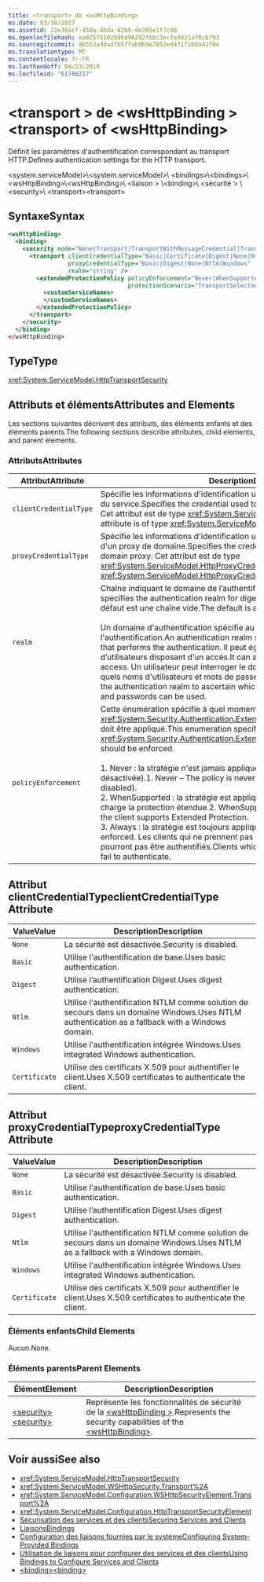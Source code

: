 ```yaml
---
title: <transport> de <wsHttpBinding>
ms.date: 03/30/2017
ms.assetid: 21e38acf-450a-4bda-82b6-de305e1f7cd8
ms.openlocfilehash: ea025751020d6d98292f6bc3ecfe9421af0cb793
ms.sourcegitcommit: 9b552addadfb57fab0b9e7852ed4f1f1b8a42f8e
ms.translationtype: MT
ms.contentlocale: fr-FR
ms.lasthandoff: 04/23/2019
ms.locfileid: "61788217"
---
```

# <a name="transport-of-wshttpbinding"></a><span data-ttu-id="af938-102">\<transport > de \<wsHttpBinding ></span><span class="sxs-lookup"><span data-stu-id="af938-102">\<transport> of \<wsHttpBinding></span></span>

<span data-ttu-id="af938-103">Définit les paramètres d'authentification correspondant au transport HTTP.</span><span class="sxs-lookup"><span data-stu-id="af938-103">Defines authentication settings for the HTTP transport.</span></span>

<span data-ttu-id="af938-104">\<system.serviceModel>\\</span><span class="sxs-lookup"><span data-stu-id="af938-104">\<system.serviceModel>\\</span></span>
<span data-ttu-id="af938-105">\<bindings>\\</span><span class="sxs-lookup"><span data-stu-id="af938-105">\<bindings>\\</span></span>
<span data-ttu-id="af938-106">\<wsHttpBinding>\\</span><span class="sxs-lookup"><span data-stu-id="af938-106">\<wsHttpBinding>\\</span></span>
<span data-ttu-id="af938-107">\<liaison > \\</span><span class="sxs-lookup"><span data-stu-id="af938-107">\<binding>\\</span></span>
<span data-ttu-id="af938-108">\<sécurité > \\</span><span class="sxs-lookup"><span data-stu-id="af938-108">\<security>\\</span></span>
<span data-ttu-id="af938-109">\<transport></span><span class="sxs-lookup"><span data-stu-id="af938-109">\<transport></span></span>

## <a name="syntax"></a><span data-ttu-id="af938-110">Syntaxe</span><span class="sxs-lookup"><span data-stu-id="af938-110">Syntax</span></span>

```xml
<wsHttpBinding>
  <binding>
    <security mode="None|Transport|TransportWithMessageCredential|TransportCredentialOnly">
      <transport clientCredentialType="Basic|Certificate|Digest|None|Ntlm|Windows"
                 proxyCredentialType="Basic|Digest|None|Ntlm|Windows"
                 realm="string" />
        <extendedProtectionPolicy policyEnforcement="Never|WhenSupported|Always"
                                  protectionScenario="TransportSelected|TrustedProxy">
          <customServiceNames>
          </customServiceNames>
        </extendedProtectionPolicy>
      </transport>
    </security>
  </binding>
</wsHttpBinding>
```

## <a name="type"></a><span data-ttu-id="af938-111">Type</span><span class="sxs-lookup"><span data-stu-id="af938-111">Type</span></span>

<xref:System.ServiceModel.HttpTransportSecurity>

## <a name="attributes-and-elements"></a><span data-ttu-id="af938-112">Attributs et éléments</span><span class="sxs-lookup"><span data-stu-id="af938-112">Attributes and Elements</span></span>

<span data-ttu-id="af938-113">Les sections suivantes décrivent des attributs, des éléments enfants et des éléments parents.</span><span class="sxs-lookup"><span data-stu-id="af938-113">The following sections describe attributes, child elements, and parent elements.</span></span>

### <a name="attributes"></a><span data-ttu-id="af938-114">Attributs</span><span class="sxs-lookup"><span data-stu-id="af938-114">Attributes</span></span>

|<span data-ttu-id="af938-115">Attribut</span><span class="sxs-lookup"><span data-stu-id="af938-115">Attribute</span></span>|<span data-ttu-id="af938-116">Description</span><span class="sxs-lookup"><span data-stu-id="af938-116">Description</span></span>|
|---------------|-----------------|
|`clientCredentialType`|<span data-ttu-id="af938-117">Spécifie les informations d'identification utilisées pour authentifier le client auprès du service.</span><span class="sxs-lookup"><span data-stu-id="af938-117">Specifies the credential used to authenticate the client to the service.</span></span> <span data-ttu-id="af938-118">Cet attribut est de type <xref:System.ServiceModel.HttpClientCredentialType>.</span><span class="sxs-lookup"><span data-stu-id="af938-118">This attribute is of type <xref:System.ServiceModel.HttpClientCredentialType>.</span></span>|
|`proxyCredentialType`|<span data-ttu-id="af938-119">Spécifie les informations d'identification utilisées pour authentifier le client auprès d'un proxy de domaine.</span><span class="sxs-lookup"><span data-stu-id="af938-119">Specifies the credential used to authenticate the client to a domain proxy.</span></span> <span data-ttu-id="af938-120">Cet attribut est de type <xref:System.ServiceModel.HttpProxyCredentialType>.</span><span class="sxs-lookup"><span data-stu-id="af938-120">This attribute is of type <xref:System.ServiceModel.HttpProxyCredentialType>.</span></span>|
|`realm`|<span data-ttu-id="af938-121">Chaîne indiquant le domaine de l’authentification de base ou Digest.</span><span class="sxs-lookup"><span data-stu-id="af938-121">A string that specifies the authentication realm for digest or basic authentication.</span></span> <span data-ttu-id="af938-122">La valeur par défaut est une chaîne vide.</span><span class="sxs-lookup"><span data-stu-id="af938-122">The default is an empty string.</span></span><br /><br /> <span data-ttu-id="af938-123">Un domaine d'authentification spécifie au moins le nom de l'hôte qui exécute l'authentification.</span><span class="sxs-lookup"><span data-stu-id="af938-123">An authentication realm specifies at least the name of the host that performs the authentication.</span></span> <span data-ttu-id="af938-124">Il peut également spécifier une collection d’utilisateurs disposant d’un accès.</span><span class="sxs-lookup"><span data-stu-id="af938-124">It can also specify a collection of users that has access.</span></span> <span data-ttu-id="af938-125">Un utilisateur peut interroger le domaine d'authentification pour vérifier quels noms d'utilisateurs et mots de passe peuvent être utilisés.</span><span class="sxs-lookup"><span data-stu-id="af938-125">A user can query the authentication realm to ascertain which one of the several possible usernames and passwords can be used.</span></span>|
|`policyEnforcement`|<span data-ttu-id="af938-126">Cette énumération spécifie à quel moment <xref:System.Security.Authentication.ExtendedProtection.ExtendedProtectionPolicy> doit être appliqué.</span><span class="sxs-lookup"><span data-stu-id="af938-126">This enumeration specifies when the <xref:System.Security.Authentication.ExtendedProtection.ExtendedProtectionPolicy> should be enforced.</span></span><br /><br /> <span data-ttu-id="af938-127">1.  Never : la stratégie n'est jamais appliquée (la protection étendue est désactivée).</span><span class="sxs-lookup"><span data-stu-id="af938-127">1.  Never – The policy is never enforced (Extended Protection is disabled).</span></span><br /><span data-ttu-id="af938-128">2.  WhenSupported : la stratégie est appliquée uniquement si le client prend en charge la protection étendue.</span><span class="sxs-lookup"><span data-stu-id="af938-128">2.  WhenSupported – The policy is enforced only if the client supports Extended Protection.</span></span><br /><span data-ttu-id="af938-129">3.  Always : la stratégie est toujours appliquée.</span><span class="sxs-lookup"><span data-stu-id="af938-129">3.  Always – The policy is always enforced.</span></span> <span data-ttu-id="af938-130">Les clients qui ne prennent pas en charge la protection étendue ne pourront pas être authentifiés.</span><span class="sxs-lookup"><span data-stu-id="af938-130">Clients which don’t support Extended Protection will fail to authenticate.</span></span>|

## <a name="clientcredentialtype-attribute"></a><span data-ttu-id="af938-131">Attribut clientCredentialType</span><span class="sxs-lookup"><span data-stu-id="af938-131">clientCredentialType Attribute</span></span>

|<span data-ttu-id="af938-132">Value</span><span class="sxs-lookup"><span data-stu-id="af938-132">Value</span></span>|<span data-ttu-id="af938-133">Description</span><span class="sxs-lookup"><span data-stu-id="af938-133">Description</span></span>|
|-----------|-----------------|
|`None`|<span data-ttu-id="af938-134">La sécurité est désactivée.</span><span class="sxs-lookup"><span data-stu-id="af938-134">Security is disabled.</span></span>|
|`Basic`|<span data-ttu-id="af938-135">Utilise l'authentification de base.</span><span class="sxs-lookup"><span data-stu-id="af938-135">Uses basic authentication.</span></span>|
|`Digest`|<span data-ttu-id="af938-136">Utilise l’authentification Digest.</span><span class="sxs-lookup"><span data-stu-id="af938-136">Uses digest authentication.</span></span>|
|`Ntlm`|<span data-ttu-id="af938-137">Utilise l'authentification NTLM comme solution de secours dans un domaine Windows.</span><span class="sxs-lookup"><span data-stu-id="af938-137">Uses NTLM authentication as a fallback with a Windows domain.</span></span>|
|`Windows`|<span data-ttu-id="af938-138">Utilise l'authentification intégrée Windows.</span><span class="sxs-lookup"><span data-stu-id="af938-138">Uses integrated Windows authentication.</span></span>|
|`Certificate`|<span data-ttu-id="af938-139">Utilise des certificats X.509 pour authentifier le client.</span><span class="sxs-lookup"><span data-stu-id="af938-139">Uses X.509 certificates to authenticate the client.</span></span>|

## <a name="proxycredentialtype-attribute"></a><span data-ttu-id="af938-140">Attribut proxyCredentialType</span><span class="sxs-lookup"><span data-stu-id="af938-140">proxyCredentialType Attribute</span></span>

|<span data-ttu-id="af938-141">Value</span><span class="sxs-lookup"><span data-stu-id="af938-141">Value</span></span>|<span data-ttu-id="af938-142">Description</span><span class="sxs-lookup"><span data-stu-id="af938-142">Description</span></span>|
|-----------|-----------------|
|`None`|<span data-ttu-id="af938-143">La sécurité est désactivée.</span><span class="sxs-lookup"><span data-stu-id="af938-143">Security is disabled.</span></span>|
|`Basic`|<span data-ttu-id="af938-144">Utilise l'authentification de base.</span><span class="sxs-lookup"><span data-stu-id="af938-144">Uses basic authentication.</span></span>|
|`Digest`|<span data-ttu-id="af938-145">Utilise l’authentification Digest.</span><span class="sxs-lookup"><span data-stu-id="af938-145">Uses digest authentication.</span></span>|
|`Ntlm`|<span data-ttu-id="af938-146">Utilise l'authentification NTLM comme solution de secours dans un domaine Windows.</span><span class="sxs-lookup"><span data-stu-id="af938-146">Uses NTLM as a fallback with a Windows domain.</span></span>|
|`Windows`|<span data-ttu-id="af938-147">Utilise l'authentification intégrée Windows.</span><span class="sxs-lookup"><span data-stu-id="af938-147">Uses integrated Windows authentication.</span></span>|
|`Certificate`|<span data-ttu-id="af938-148">Utilise des certificats X.509 pour authentifier le client.</span><span class="sxs-lookup"><span data-stu-id="af938-148">Uses X.509 certificates to authenticate the client.</span></span>|

### <a name="child-elements"></a><span data-ttu-id="af938-149">Éléments enfants</span><span class="sxs-lookup"><span data-stu-id="af938-149">Child Elements</span></span>

<span data-ttu-id="af938-150">Aucun.</span><span class="sxs-lookup"><span data-stu-id="af938-150">None.</span></span>

### <a name="parent-elements"></a><span data-ttu-id="af938-151">Éléments parents</span><span class="sxs-lookup"><span data-stu-id="af938-151">Parent Elements</span></span>

|<span data-ttu-id="af938-152">Élément</span><span class="sxs-lookup"><span data-stu-id="af938-152">Element</span></span>|<span data-ttu-id="af938-153">Description</span><span class="sxs-lookup"><span data-stu-id="af938-153">Description</span></span>|
|-------------|-----------------|
|[<span data-ttu-id="af938-154">\<security></span><span class="sxs-lookup"><span data-stu-id="af938-154">\<security></span></span>](../../../../../docs/framework/configure-apps/file-schema/wcf/security-of-wshttpbinding.md)|<span data-ttu-id="af938-155">Représente les fonctionnalités de sécurité de la [ \<wsHttpBinding >](../../../../../docs/framework/configure-apps/file-schema/wcf/wshttpbinding.md).</span><span class="sxs-lookup"><span data-stu-id="af938-155">Represents the security capabilities of the [\<wsHttpBinding>](../../../../../docs/framework/configure-apps/file-schema/wcf/wshttpbinding.md).</span></span>|

## <a name="see-also"></a><span data-ttu-id="af938-156">Voir aussi</span><span class="sxs-lookup"><span data-stu-id="af938-156">See also</span></span>

- <xref:System.ServiceModel.HttpTransportSecurity>
- <xref:System.ServiceModel.WSHttpSecurity.Transport%2A>
- <xref:System.ServiceModel.Configuration.WSHttpSecurityElement.Transport%2A>
- <xref:System.ServiceModel.Configuration.HttpTransportSecurityElement>
- [<span data-ttu-id="af938-157">Sécurisation des services et des clients</span><span class="sxs-lookup"><span data-stu-id="af938-157">Securing Services and Clients</span></span>](../../../../../docs/framework/wcf/feature-details/securing-services-and-clients.md)
- [<span data-ttu-id="af938-158">Liaisons</span><span class="sxs-lookup"><span data-stu-id="af938-158">Bindings</span></span>](../../../../../docs/framework/wcf/bindings.md)
- [<span data-ttu-id="af938-159">Configuration des liaisons fournies par le système</span><span class="sxs-lookup"><span data-stu-id="af938-159">Configuring System-Provided Bindings</span></span>](../../../../../docs/framework/wcf/feature-details/configuring-system-provided-bindings.md)
- [<span data-ttu-id="af938-160">Utilisation de liaisons pour configurer des services et des clients</span><span class="sxs-lookup"><span data-stu-id="af938-160">Using Bindings to Configure Services and Clients</span></span>](../../../../../docs/framework/wcf/using-bindings-to-configure-services-and-clients.md)
- [<span data-ttu-id="af938-161">\<binding></span><span class="sxs-lookup"><span data-stu-id="af938-161">\<binding></span></span>](../../../../../docs/framework/misc/binding.md)
